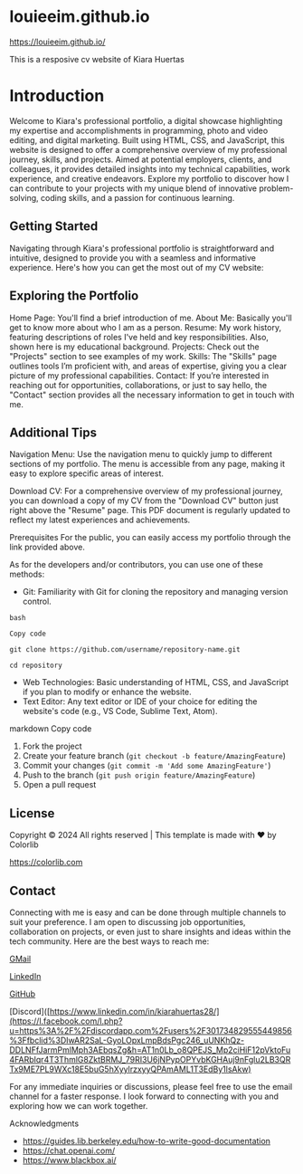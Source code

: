 # louieeim.github.io
https://louieeim.github.io/

This is a resposive cv website of Kiara Huertas

# Introduction

Welcome to Kiara's professional portfolio, a digital showcase highlighting my expertise and accomplishments in programming, photo and video editing, and digital marketing. Built using HTML, CSS, and JavaScript, this website is designed to offer a comprehensive overview of my professional journey, skills, and projects. Aimed at potential employers, clients, and colleagues, it provides detailed insights into my technical capabilities, work experience, and creative endeavors. Explore my portfolio to discover how I can contribute to your projects with my unique blend of innovative problem-solving, coding skills, and a passion for continuous learning.

## Getting Started

Navigating through Kiara's professional portfolio is straightforward and intuitive, designed to provide you with a seamless and informative experience. Here's how you can get the most out of my CV website:

## Exploring the Portfolio

Home Page: You'll find a brief introduction of me.
About Me: Basically you'll get to know more about who I am as a person.
Resume: My work history, featuring descriptions of roles I've held and key responsibilities. Also, shown here is my educational background.
Projects: Check out the "Projects" section to see examples of my work.
Skills: The "Skills" page outlines tools I’m proficient with, and areas of expertise, giving you a clear picture of my professional capabilities.
Contact: If you’re interested in reaching out for opportunities, collaborations, or just to say hello, the "Contact" section provides all the necessary information to get in touch with me.

## Additional Tips

Navigation Menu: Use the navigation menu to quickly jump to different sections of my portfolio. The menu is accessible from any page, making it easy to explore specific areas of interest.

Download CV: For a comprehensive overview of my professional journey, you can download a copy of my CV from the "Download CV" button just right above the "Resume" page. This PDF document is regularly updated to reflect my latest experiences and achievements.

Prerequisites
For the public, you can easily access my portfolio through the link provided above.

As for the developers and/or contributors, you can use one of these methods: 
- Git: Familiarity with Git for cloning the repository and managing version control.

```git
bash

Copy code

git clone https://github.com/username/repository-name.git

cd repository
```
- Web Technologies: Basic understanding of HTML, CSS, and JavaScript if you plan to modify or enhance the website.
- Text Editor: Any text editor or IDE of your choice for editing the website's code (e.g., VS Code, Sublime Text, Atom).


markdown
Copy code
1. Fork the project
2. Create your feature branch (`git checkout -b feature/AmazingFeature`)
3. Commit your changes (`git commit -m 'Add some AmazingFeature'`)
4. Push to the branch (`git push origin feature/AmazingFeature`)
5. Open a pull request

   
## License
Copyright © 2024 All rights reserved | This template is made with ♥ by Colorlib

https://colorlib.com

## Contact
Connecting with me is easy and can be done through multiple channels to suit your preference. I am open to discussing job opportunities, collaboration on projects, or even just to share insights and ideas within the tech community. Here are the best ways to reach me:

[GMail](louisehuertas88@gmail.com)

[LinkedIn](https://www.linkedin.com/in/kiarahuertas28/)

[GitHub](https://github.com/louieeim)

[Discord]([https://www.linkedin.com/in/kiarahuertas28/](https://l.facebook.com/l.php?u=https%3A%2F%2Fdiscordapp.com%2Fusers%2F301734829555449856%3Ffbclid%3DIwAR2SaL-GyoLOpxLmpBdsPgc246_uUNKhQz-DDLNFfJarmPmlMph3AEbqsZg&h=AT1n0Lb_o8QPEJS_Mp2ciHiF12pVktoFu4FARbIqr4T3ThmlG8ZktBRMJ_79RI3U6jNPypOPYvbKGHAuj9nFglu2LB3QRTx9ME7PL9WXc18E5buG5hXyylrzxyyQPAmAML1T3EdBy1lsAkw)

For any immediate inquiries or discussions, please feel free to use the email channel for a faster response. I look forward to connecting with you and exploring how we can work together.

Acknowledgments
- https://guides.lib.berkeley.edu/how-to-write-good-documentation
- https://chat.openai.com/
- https://www.blackbox.ai/
